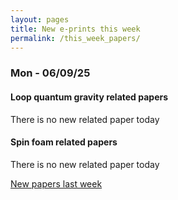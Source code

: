 ```yaml
---
layout: pages
title: New e-prints this week
permalink: /this_week_papers/
---
```




### Mon - 06/09/25

#### Loop quantum gravity related papers

There is no new related paper today 

#### Spin foam related papers

There is no new related paper today 




[New papers last week]({{site.url}}/archived/weekly/pre-prints/2025/06/09/archived_weekly_papers.html)